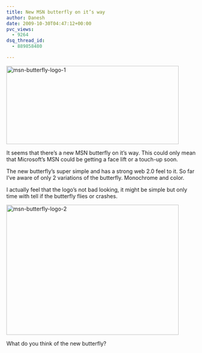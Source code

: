 ```yaml
---
title: New MSN butterfly on it’s way
author: Danesh
date: 2009-10-30T04:47:12+00:00
pvc_views:
  - 9264
dsq_thread_id:
  - 889858480

---
```

[<img loading="lazy" class="alignnone size-medium wp-image-1806" title="msn-butterfly-logo-1" src="/wp-content/uploads/2009/10/msn-butterfly-logo-1-450x204.jpg" alt="msn-butterfly-logo-1" width="450" height="204" srcset="/wp-content/uploads/2009/10/msn-butterfly-logo-1-450x204.jpg 450w, /wp-content/uploads/2009/10/msn-butterfly-logo-1.jpg 600w" sizes="(max-width: 450px) 100vw, 450px" />][1]

It seems that there&#8217;s a new MSN butterfly on it&#8217;s way. This could only mean that Microsoft&#8217;s MSN could be getting a face lift or a touch-up soon.

The new butterfly&#8217;s super simple and has a strong web 2.0 feel to it. So far I&#8217;ve aware of only 2 variations of the butterfly. Monochrome and color.

I actually feel that the logo&#8217;s not bad looking, it might be simple but only time with tell if the butterfly flies or crashes.

[<img loading="lazy" class="alignnone size-medium wp-image-1807" title="msn-butterfly-logo-2" src="/wp-content/uploads/2009/10/msn-butterfly-logo-2-450x339.jpg" alt="msn-butterfly-logo-2" width="450" height="339" srcset="/wp-content/uploads/2009/10/msn-butterfly-logo-2-450x339.jpg 450w, /wp-content/uploads/2009/10/msn-butterfly-logo-2.jpg 472w" sizes="(max-width: 450px) 100vw, 450px" />][2]

What do you think of the new butterfly?

 [1]: /wp-content/uploads/2009/10/msn-butterfly-logo-1.jpg
 [2]: /wp-content/uploads/2009/10/msn-butterfly-logo-2.jpg